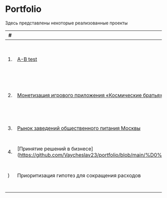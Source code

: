 # Portfolio

Здесь представлены некоторые реализованные проекты

| #    | Наименование проекта                |    Описание                                   |     Стек                                |
| ---- | -----------------------------------------------------------| ---------------------------------------------- | ------------------------------------------------------ |
| 1.   | [A-B test](https://github.com/Vaycheslav23/portfolio/blob/main/A-B%20test.ipynb)   |  Оценка корректности проведения теста и аналилиз результатов   |   python, pandas, numpy, matplotlib, scipy
| 2.   | [Монетизация игрового приложения «Космические братья»](https://github.com/Vaycheslav23/portfolio/blob/main/%D0%9F%D1%80%D0%BE%D0%B5%D0%BA%D1%82%20-%20%D0%9C%D0%BE%D0%BD%D0%B5%D1%82%D0%B8%D0%B7%D0%B0%D1%86%D0%B8%D1%8F%20%D0%B8%D0%B3%D1%80%D0%BE%D0%B2%D0%BE%D0%B3%D0%BE%20%D0%BF%D1%80%D0%B8%D0%BB%D0%BE%D0%B6%D0%B5%D0%BD%D0%B8%D1%8F%20%C2%AB%D0%9A%D0%BE%D1%81%D0%BC%D0%B8%D1%87%D0%B5%D1%81%D0%BA%D0%B8%D0%B5%20%D0%B1%D1%80%D0%B0%D1%82%D1%8C%D1%8F%C2%BB.ipynb)   |  Создание новой модели монетизации   |   python, pandas, numpy, matplotlib, scipy
| 3.   | [Рынок заведений общественного питания Москвы](https://github.com/Vaycheslav23/portfolio/blob/main/%D0%9F%D1%80%D0%BE%D0%B5%D0%BA%D1%82%20-%20%D0%A0%D1%8B%D0%BD%D0%BE%D0%BA%20%D0%B7%D0%B0%D0%B2%D0%B5%D0%B4%D0%B5%D0%BD%D0%B8%D0%B9%20%D0%BE%D0%B1%D1%89%D0%B5%D1%81%D1%82%D0%B2%D0%B5%D0%BD%D0%BD%D0%BE%D0%B3%D0%BE%20%D0%BF%D0%B8%D1%82%D0%B0%D0%BD%D0%B8%D1%8F%20%D0%9C%D0%BE%D1%81%D0%BA%D0%B2%D1%8B.ipynb)   |  Выбор района Москвы для открытия кофейни   |   python, pandas, numpy
| 4.   | [Принятие решений в бизнесе] (https://github.com/Vaycheslav23/portfolio/blob/main/%D0%9F%D1%80%D0%BE%D0%B5%D0%BA%D1%82%20%D0%9F%D1%80%D0%B8%D0%BD%D1%8F%D1%82%D0%B8%D0%B5%20%D1%80%D0%B5%D1%88%D0%B5%D0%BD%D0%B8%D0%B9%20%D0%B2%20%D0%B1%D0%B8%D0%B7%D0%BD%D0%B5%D1%81%D0%B5.ipynb)https://github.com/Vaycheslav23/portfolio/blob/main/%D0%9F%D1%80%D0%BE%D0%B5%D0%BA%D1%82%20%D0%9F%D1%80%D0%B8%D0%BD%D1%8F%D1%82%D0%B8%D0%B5%20%D1%80%D0%B5%D1%88%D0%B5%D0%BD%D0%B8%D0%B9%20%D0%B2%20%D0%B1%D0%B8%D0%B7%D0%BD%D0%B5%D1%81%D0%B5.ipynb)
)    |  Приоритизация гипотез для сокращения расходов   |   python, pandas, numpy, matplotlib, scipy
 


